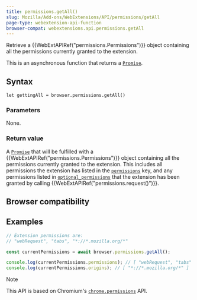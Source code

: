 ```yaml
---
title: permissions.getAll()
slug: Mozilla/Add-ons/WebExtensions/API/permissions/getAll
page-type: webextension-api-function
browser-compat: webextensions.api.permissions.getAll
---
```




Retrieve a {{WebExtAPIRef("permissions.Permissions")}} object containing all the permissions currently granted to the extension.

This is an asynchronous function that returns a [`Promise`](/Web/JavaScript/Reference/Global_Objects/Promise).

## Syntax

```js-nolint
let gettingAll = browser.permissions.getAll()
```

### Parameters

None.

### Return value

A [`Promise`](/Web/JavaScript/Reference/Global_Objects/Promise) that will be fulfilled with a {{WebExtAPIRef("permissions.Permissions")}} object containing all the permissions currently granted to the extension. This includes all permissions the extension has listed in the [`permissions`](/Mozilla/Add-ons/WebExtensions/manifest.json/permissions) key, and any permissions listed in [`optional_permissions`](/Mozilla/Add-ons/WebExtensions/manifest.json/optional_permissions) that the extension has been granted by calling {{WebExtAPIRef("permissions.request()")}}.

## Browser compatibility



## Examples

```js
// Extension permissions are:
// "webRequest", "tabs", "*://*.mozilla.org/*"

const currentPermissions = await browser.permissions.getAll();

console.log(currentPermissions.permissions); // [ "webRequest", "tabs" ]
console.log(currentPermissions.origins); // [ "*://*.mozilla.org/*" ]
```



> [!NOTE]
> This API is based on Chromium's [`chrome.permissions`](https://developer.chrome.com/docs/extensions/reference/api/permissions) API.
